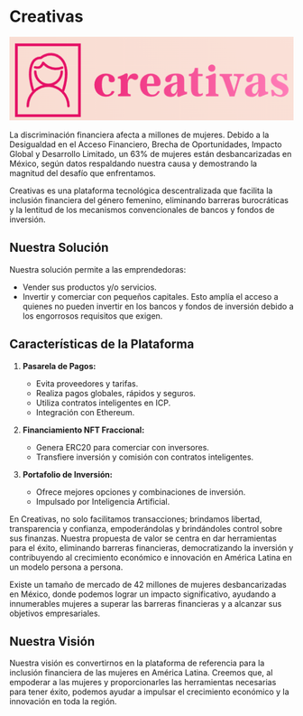# Creativas 
 ![Alt text](./frontend/assets/creativas.png)

La discriminación financiera afecta a millones de mujeres. Debido a la Desigualdad en el Acceso Financiero, Brecha de Oportunidades, Impacto Global y Desarrollo Limitado, un 63% de mujeres están desbancarizadas en México, según datos respaldando nuestra causa y demostrando la magnitud del desafío que enfrentamos.

Creativas es una plataforma tecnológica descentralizada que facilita la inclusión financiera del género femenino, eliminando barreras burocráticas y la lentitud de los mecanismos convencionales de bancos y fondos de inversión.

## Nuestra Solución

Nuestra solución permite a las emprendedoras:
- Vender sus productos y/o servicios.
- Invertir y comerciar con pequeños capitales.
Esto amplía el acceso a quienes no pueden invertir en los bancos y fondos de inversión debido a los engorrosos requisitos que exigen.

## Características de la Plataforma

1. **Pasarela de Pagos:**
   - Evita proveedores y tarifas.
   - Realiza pagos globales, rápidos y seguros.
   - Utiliza contratos inteligentes en ICP.
   - Integración con Ethereum.

2. **Financiamiento NFT Fraccional:**
   - Genera ERC20 para comerciar con inversores.
   - Transfiere inversión y comisión con contratos inteligentes.

3. **Portafolio de Inversión:**
   - Ofrece mejores opciones y combinaciones de inversión.
   - Impulsado por Inteligencia Artificial.

En Creativas, no solo facilitamos transacciones; brindamos libertad, transparencia y confianza, empoderándolas y brindándoles control sobre sus finanzas. Nuestra propuesta de valor se centra en dar herramientas para el éxito, eliminando barreras financieras, democratizando la inversión y contribuyendo al crecimiento económico e innovación en América Latina en un modelo persona a persona.

Existe un tamaño de mercado de 42 millones de mujeres desbancarizadas en México, donde podemos lograr un impacto significativo, ayudando a innumerables mujeres a superar las barreras financieras y a alcanzar sus objetivos empresariales.

## Nuestra Visión

Nuestra visión es convertirnos en la plataforma de referencia para la inclusión financiera de las mujeres en América Latina. Creemos que, al empoderar a las mujeres y proporcionarles las herramientas necesarias para tener éxito, podemos ayudar a impulsar el crecimiento económico y la innovación en toda la región.


